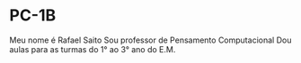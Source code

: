 # PC-1B
Meu nome é Rafael Saito
Sou professor de Pensamento Computacional
Dou aulas para as turmas do 1° ao 3° ano do E.M.
